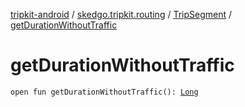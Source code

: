 [tripkit-android](../../index.md) / [skedgo.tripkit.routing](../index.md) / [TripSegment](index.md) / [getDurationWithoutTraffic](./get-duration-without-traffic.md)

# getDurationWithoutTraffic

`open fun getDurationWithoutTraffic(): `[`Long`](https://kotlinlang.org/api/latest/jvm/stdlib/kotlin/-long/index.html)